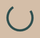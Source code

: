 <script type="text/javascript">
        var gk_isXlsx = false;
        var gk_xlsxFileLookup = {};
        var gk_fileData = {};
        function filledCell(cell) {
          return cell !== '' && cell != null;
        }
        function loadFileData(filename) {
        if (gk_isXlsx && gk_xlsxFileLookup[filename]) {
            try {
                var workbook = XLSX.read(gk_fileData[filename], { type: 'base64' });
                var firstSheetName = workbook.SheetNames[0];
                var worksheet = workbook.Sheets[firstSheetName];

                // Convert sheet to JSON to filter blank rows
                var jsonData = XLSX.utils.sheet_to_json(worksheet, { header: 1, blankrows: false, defval: '' });
                // Filter out blank rows (rows where all cells are empty, null, or undefined)
                var filteredData = jsonData.filter(row => row.some(filledCell));

                // Heuristic to find the header row by ignoring rows with fewer filled cells than the next row
                var headerRowIndex = filteredData.findIndex((row, index) =>
                  row.filter(filledCell).length >= filteredData[index + 1]?.filter(filledCell).length
                );
                // Fallback
                if (headerRowIndex === -1 || headerRowIndex > 25) {
                  headerRowIndex = 0;
                }

                // Convert filtered JSON back to CSV
                var csv = XLSX.utils.aoa_to_sheet(filteredData.slice(headerRowIndex)); // Create a new sheet from filtered array of arrays
                csv = XLSX.utils.sheet_to_csv(csv, { header: 1 });
                return csv;
            } catch (e) {
                console.error(e);
                return "";
            }
        }
        return gk_fileData[filename] || "";
        }
        </script><!DOCTYPE html>
<html lang="en">
<head>
  <meta charset="UTF-8">
  <meta name="viewport" content="width=device-width, initial-scale=1.0">
  <meta name="description" content="OptiThrive Solutions delivers expert solutions to help businesses, professionals, and homes create substantial savings with no upfront cost. Request a free consultation today!">
  <meta name="keywords" content="savings, consulting, no upfront cost, efficiency, business, home, OptiThrive Solutions">
  <meta name="author" content="Braeden">
  <title>OptiThrive Solutions - No Costs, Just Savings</title>
  <link href="https://fonts.googleapis.com/css2?family=Playfair+Display:wght@400;700&family=Poppins:wght@400;600&display=swap" rel="stylesheet">
  <link href="https://unpkg.com/aos@2.3.1/dist/aos.css" rel="stylesheet">
  <script src="https://cdn.tailwindcss.com"></script>
  <style>
    body {
      font-family: 'Poppins', sans-serif;
      background: #D4BEA8;
      color: #333333;
      margin: 0;
      overflow-x: hidden;
      position: relative;
      cursor: url('data:image/svg+xml;utf8,<svg xmlns="http://www.w3.org/2000/svg" width="24" height="24" viewBox="0 0 24 24" fill="none" stroke="%23FFE87C" stroke-width="2" stroke-linecap="round" stroke-linejoin="round"><circle cx="12" cy="12" r="10"/></svg>'), auto;
    }
    /* Particle Background with Full-Page Floating Balls */
    #particles {
      position: fixed;
      top: 0;
      left: 0;
      width: 100%;
      height: 100%;
      z-index: -1;
      pointer-events: none;
    }
    .particle {
      position: absolute;
      width: 5px;
      height: 5px;
      background: #FFE87C;
      border-radius: 50%;
      opacity: 0.6;
      animation: floatUp 8s infinite ease-in-out;
    }
    @keyframes floatUp {
      0% { transform: translateY(100vh); opacity: 0.6; }
      50% { opacity: 0.9; }
      100% { transform: translateY(-100vh); opacity: 0; }
    }
    /* Swaying Palm Tree Pattern */
    body::after {
      content: '';
      position: fixed;
      top: 0;
      left: 0;
      width: 100%;
      height: 100%;
      background: url('data:image/svg+xml,%3Csvg xmlns="http://www.w3.org/2000/svg" width="100" height="200" viewBox="0 0 100 200"%3E%3Cpath d="M50 0 Q40 50 30 0 Q60 50 70 0" fill="none" stroke="%232F4F4F" stroke-width="1" stroke-opacity="0.1"/%3E%3Ccircle cx="50" cy="0" r="5" fill="%232F4F4F" opacity="0.1"/%3E%3C/svg%3E') repeat-x;
      animation: sway 8s infinite ease-in-out;
      z-index: -2;
    }
    @keyframes sway {
      0% { transform: translateX(0); }
      50% { transform: translateX(-20px); }
      100% { transform: translateX(0); }
    }
    h1, h2, h3 {
      font-family: 'Playfair Display', serif;
      color: #2F4F4F;
      letter-spacing: 1px;
    }
    /* Preloader */
    #preloader {
      position: fixed;
      top: 0;
      left: 0;
      width: 100%;
      height: 100%;
      background: #D4BEA8;
      display: flex;
      justify-content: center;
      align-items: center;
      z-index: 9999;
    }
    #preloader::after {
      content: '';
      width: 60px;
      height: 60px;
      border: 6px solid #2F4F4F;
      border-top: 6px solid transparent;
      border-radius: 50%;
      animation: spin 1.5s linear infinite;
    }
    @keyframes spin {
      100% { transform: rotate(360deg); }
    }
    /* Animated Separator */
    .separator {
      width: 100%;
      height: 3px;
      background: linear-gradient(to right, #FFE87C, #FFD54F, #FFE87C);
      margin: 3rem 0;
      animation: rotateGradient 5s infinite linear;
    }
    @keyframes rotateGradient {
      0% { background-position: 0% 50%; }
      100% { background-position: 400% 50%; }
    }
    /* Header Styling - Full Width, Less Bulky */
    nav {
      background: #2F4F4F;
      box-shadow: 0 2px 15px rgba(0, 0, 0, 0.2);
      position: fixed;
      top: 0;
      width: 100%;
      z-index: 1000;
      padding: 0.5rem 1rem;
      animation: fadeIn 1s ease;
      display: flex;
      justify-content: space-between;
      align-items: center;
      transition: transform 0.3s ease;
    }
    .logo {
      height: 52px;
      transition: transform 0.3s ease;
      filter: drop-shadow(0 2px 4px rgba(0, 0, 0, 0.2));
    }
    .logo:hover .globe {
      animation: spinGlobe 2s linear;
    }
    .logo:hover .globe {
      animation-fill-mode: forwards;
    }
    .nav-links {
      display: flex;
      align-items: center;
    }
    .nav-links li a {
      font-size: 1rem;
      color: #FFFFFF;
      position: relative;
      transition: color 0.3s ease;
    }
    .nav-links li a::after {
      content: '';
      position: absolute;
      width: 0;
      height: 2px;
      background: linear-gradient(to right, #FFE87C, #FFD54F);
      bottom: -4px;
      left: 50%;
      transform: translateX(-50%);
      transition: width 0.3s ease;
    }
    .nav-links li a:hover::after {
      width: 100%;
    }
    .nav-links li a:hover {
      color: #FFE87C;
    }
    @keyframes fadeIn {
      from { opacity: 0; transform: translateY(-20px); }
      to { opacity: 1; transform: translateY(0); }
    }
    /* Hero Section with Pulsing Button */
    .hero {
      background: rgba(245, 245, 220, 0.8);
      padding: 10rem 0;
      text-align: center;
      position: relative;
      border-bottom: 1px solid rgba(47, 79, 79, 0.1);
    }
    .hero h2 {
      font-size: 5rem;
      margin-bottom: 1.5rem;
      display: inline-block;
      border-right: 4px solid #FFE87C;
      white-space: nowrap;
      overflow: hidden;
      animation: typing 3s steps(30, end), blink 0.75s step-end infinite;
    }
    @keyframes typing {
      from { width: 0; }
      to { width: 100%; }
    }
    @keyframes blink {
      50% { border-color: transparent; }
    }
    .hero p {
      font-size: 1.5rem;
      max-width: 4xl;
      margin-left: auto;
      margin-right: auto;
      margin-bottom: 2.5rem;
    }
    .hero .btn {
      animation: pulseGlow 2s infinite ease-in-out;
    }
    @keyframes pulseGlow {
      0% { transform: scale(1); box-shadow: 0 0 10px rgba(212, 160, 23, 0.5); }
      50% { transform: scale(1.05); box-shadow: 0 0 20px rgba(212, 160, 23, 0.8); }
      100% { transform: scale(1); box-shadow: 0 0 10px rgba(212, 160, 23, 0.5); }
    }
    /* Bouncing Cards with Rotating Border and Growing Content */
    .card {
      background: #F5F5DC;
      border: 1px solid transparent;
      border-radius: 1rem;
      padding: 2.5rem;
      transition: transform 0.5s ease, box-shadow 0.5s ease;
      box-shadow: 0 10px 30px rgba(0, 0, 0, 0.1);
      animation: bounceIn 1s ease;
      position: relative;
      overflow: hidden;
    }
    .card::before {
      content: '';
      position: absolute;
      top: -2px;
      left: -2px;
      right: -2px;
      bottom: -2px;
      border: 2px solid transparent;
      border-radius: 1rem;
      background: linear-gradient(45deg, #FFE87C, #FFD54F, #FFE87C);
      background-size: 400%;
      z-index: -1;
      transition: background 0.5s ease;
    }
    .card:hover::before {
      animation: rotateBorder 3s linear infinite;
    }
    .card-content {
      transition: transform 0.3s ease;
    }
    .card:hover .card-content {
      transform: scale(1.05);
    }
    @keyframes rotateBorder {
      0% { background-position: 0% 50%; }
      100% { background-position: 400% 50%; }
    }
    .card:hover {
      transform: translateY(-10px) scale(1.02);
      box-shadow: 0 20px 50px rgba(0, 0, 0, 0.2);
    }
    @keyframes bounceIn {
      0% { transform: scale(0.5); opacity: 0; }
      60% { transform: scale(1.1); opacity: 1; }
      100% { transform: scale(1); }
    }
    /* Vibrant Button */
    .btn {
      background: #FFE87C;
      color: #FFFFFF;
      padding: 1.2rem 2.5rem;
      border-radius: 0.75rem;
      transition: all 0.5s ease;
      font-weight: 600;
      text-transform: uppercase;
      border: none;
      position: relative;
      overflow: hidden;
    }
    .btn::after {
      content: '';
      position: absolute;
      width: 0;
      height: 100%;
      background: rgba(212, 160, 23, 0.3);
      top: 0;
      left: 0;
      transition: width 0.5s ease;
      z-index: 0;
    }
    .btn:hover::after {
      width: 100%;
    }
    .btn:hover {
      background: #FFD54F;
      transform: translateY(-3px);
      box-shadow: 0 10px 25px rgba(0, 0, 0, 0.2);
    }
    .btn span {
      position: relative;
      z-index: 1;
    }
    /* Section Styling with Parallax Scroll */
    .section {
      padding: 5rem 2rem;
      background: rgba(245, 245, 220, 0.95);
      position: relative;
      overflow: hidden;
      background-image: url('data:image/svg+xml,%3Csvg xmlns="http://www.w3.org/2000/svg" width="400" height="200" viewBox="0 0 400 200"%3E%3Crect width="400" height="200" fill="%23F5F5DC"/%3E%3Cline x1="50" y1="50" x2="350" y2="50" stroke="%232F4F4F" stroke-width="0.5" stroke-opacity="0.1"/%3E%3Cpath d="M0 200 L400 200" stroke="%232F4F4F" stroke-width="1" stroke-opacity="0.05"/%3E%3C/svg%3E');
      background-size: cover;
      background-position: center;
    }
    .section h2 {
      opacity: 0;
      transform: translateY(20px);
      transition: opacity 0.8s ease, transform 0.8s ease;
    }
    .section h2.visible {
      opacity: 1;
      transform: translateY(0);
    }
    .parallax-bg {
      background: linear-gradient(rgba(245, 245, 220, 0.9), rgba(212, 190, 168, 0.2)),
                  url('data:image/svg+xml,%3Csvg xmlns="http://www.w3.org/2000/svg" width="400" height="200" viewBox="0 0 400 200"%3E%3Crect width="400" height="200" fill="%23F5F5DC"/%3E%3Cline x1="50" y1="50" x2="350" y2="50" stroke="%232F4F4F" stroke-width="0.5" stroke-opacity="0.1"/%3E%3Cpath d="M0 200 L400 200" stroke="%232F4F4F" stroke-width="1" stroke-opacity="0.05"/%3E%3C/svg%3E');
      background-attachment: fixed;
      background-size: cover;
      background-position: center;
    }
    /* Fade-In Text */
    .fade-in-text {
      opacity: 0;
      animation: fadeInText 1.5s forwards;
    }
    @keyframes fadeInText {
      0% { opacity: 0; transform: translateY(10px); }
      100% { opacity: 1; transform: translateY(0); }
    }
    /* Inline Links with Animated Underline */
    .inline-link {
      position: relative;
      transition: color 0.3s ease;
    }
    .inline-link::after {
      content: '';
      position: absolute;
      width: 0;
      height: 2px;
      background: linear-gradient(to right, #FFE87C, #FFD54F);
      bottom: -2px;
      left: 50%;
      transform: translateX(-50%);
      transition: width 0.3s ease;
    }
    .inline-link:hover::after {
      width: 100%;
    }
    .inline-link:hover {
      color: #FFE87C;
    }
    /* Input Fields */
    input, textarea {
      background: rgba(245, 245, 220, 0.7);
      border: 1px solid rgba(47, 79, 79, 0.1);
      color: #333333;
      transition: all 0.3s ease;
      border-radius: 0.75rem;
      padding: 1rem;
    }
    input:focus, textarea:focus {
      border: 1px solid #2F4F4F;
      box-shadow: 0 0 15px rgba(47, 79, 79, 0.1);
      background: rgba(245, 245, 220, 0.9);
    }
    /* Rotating Savings Icon */
    .savings-icon {
      display: inline-block;
      transition: transform 0.5s ease;
    }
    .savings-icon:hover {
      transform: rotate(360deg);
    }
    /* Modal Styling with Pulsing Button */
    .modal {
      display: none;
      position: fixed;
      top: 0;
      left: 0;
      width: 100%;
      height: 100%;
      background: rgba(0, 0, 0, 0.5);
      z-index: 10000;
      justify-content: center;
      align-items: center;
    }
    .modal-content {
      background: #F5F5DC;
      padding: 2rem 3rem;
      border-radius: 1rem;
      width: 90%;
      max-width: 500px;
      text-align: center;
      animation: slideIn 0.5s ease;
      border: 2px solid #FFE87C;
    }
    .modal .btn {
      animation: pulse 2s infinite ease-in-out;
    }
    @keyframes slideIn {
      from { transform: translateY(-50px); opacity: 0; }
      to { transform: translateY(0); opacity: 1; }
    }
    @keyframes pulse {
      0% { transform: scale(1); box-shadow: 0 0 0 0 rgba(212, 160, 23, 0.7); }
      70% { transform: scale(1.05); box-shadow: 0 0 0 10px rgba(212, 160, 23, 0); }
      100% { transform: scale(1); box-shadow: 0 0 0 0 rgba(212, 160, 23, 0); }
    }
    .close {
      position: absolute;
      top: 1rem;
      right: 1rem;
      font-size: 1.5rem;
      cursor: pointer;
      color: #333333;
    }
    /* Footer Wave Animation (Removed Wave, Keeping Balls) */
    footer::before {
      content: '';
      position: absolute;
      top: 0;
      left: 0;
      width: 100%;
      height: 100%;
      z-index: -2;
    }
    /* Logo Globe Animation */
    .globe {
      transform-origin: center;
      transition: transform 0.1s ease;
    }
    .logo:hover .globe {
      animation: spinGlobe 2s linear;
    }
    @keyframes spinGlobe {
      0% { transform: rotate(0deg); }
      100% { transform: rotate(360deg); }
    }
    /* Mobile Responsiveness */
    @media (max-width: 768px) {
      .nav-links {
        display: none;
      }
      .hero h2 {
        font-size: 3rem;
      }
      .section {
        padding: 3rem 1rem;
      }
      .modal-content {
        padding: 1.5rem;
      }
      .logo {
        height: 40px;
      }
      .nav-links li a {
        font-size: 0.875rem;
      }
    }
  </style>
</head>
<body>
  <!-- Preloader -->
  <div id="preloader"></div>

  <!-- Particle Background with Full-Page Floating Balls -->
  <div id="particles"></div>

  <!-- Floating Navigation -->
  <nav>
    <div class="flex items-center pl-4">
      <img src="data:image/svg+xml,%3Csvg xmlns='http://www.w3.org/2000/svg' viewBox='0 0 260 52' width='260' height='52'%3E%3Cdefs%3E%3CradialGradient id='oceanGradient' cx='50%25' cy='50%25' r='50%25'%3E%3Cstop offset='0%25' style='stop-color:%231E90FF;stop-opacity:0.8'/%3E%3Cstop offset='100%25' style='stop-color:%231E90FF;stop-opacity:0.5'/%3E%3C/radialGradient%3E%3CradialGradient id='glowGradient' cx='50%25' cy='50%25' r='50%25'%3E%3Cstop offset='0%25' style='stop-color:%23FFE87C;stop-opacity:0.3'/%3E%3Cstop offset='100%25' style='stop-color:%23FFE87C;stop-opacity:0'/%3E%3C/radialGradient%3E%3C/defs%3E%3Cg transform='translate(26, 26)'%3E%3Ccircle cx='0' cy='0' r='26' fill='url(%23oceanGradient)'/%3E%3Cg class='globe' transform-origin='center'%3E%3Ccircle cx='0' cy='0' r='24' fill='url(%23oceanGradient)' filter='drop-shadow(2px 2px 2px rgba(0,0,0,0.3))'/%3E%3Cpath d='M-12 -8 Q-10 -6 -8 -8 Q-6 -4 -4 -6 Q-2 -2 0 -4 Q2 -2 4 -6 Q6 -4 8 -8 Q10 -6 12 -8 M-15 0 Q-13 2 -11 0 Q-9 4 -7 2 Q-5 6 -3 4 Q-1 8 1 6 Q3 8 5 4 Q7 6 9 2 Q11 4 13 0 Q15 2 17 0 M-18 10 Q-16 12 -14 10 Q-12 14 -10 12 Q-8 16 -6 14 Q-4 18 -2 16 Q0 20 2 18 Q4 20 6 16 Q8 18 10 14 Q12 16 14 12 Q16 14 18 10' fill='%2332CD32'/%3E%3C/g%3E%3Cg transform='translate(0, -12)'%3E%3Cpath d='M0 -12 V0' fill='none' stroke='%238B4513' stroke-width='3' stroke-linecap='round'/%3E%3Cpath d='M-8 -10 Q-4 -14 0 -10 Q4 -14 8 -10 Q4 -6 0 -10 Q-4 -6 -8 -10 M-10 -8 Q-6 -12 0 -8 Q6 -12 10 -8 Q6 -4 0 -8 Q-6 -4 -10 -8' fill='%23228B22'/%3E%3C/g%3E%3Ccircle cx='0' cy='0' r='26' fill='url(%23glowGradient)'/%3E%3C/g%3E%3Ctext x='60' y='32' font-family='Playfair Display, serif' font-size='24' font-weight='bold' fill='%231A2E2E' text-shadow='0 0 2px rgba(255,255,255,0.8)'%3EOptiThrive Solutions%3C/text%3E%3C/svg%3E" alt="OptiThrive Solutions Logo" class="logo">
    </div>
    <ul class="nav-links pr-4 flex space-x-6">
      <li><a href="#home" class="hover:text-FFE87C transition-colors">Home</a></li>
      <li><a href="#services" class="hover:text-FFE87C transition-colors">Services</a></li>
      <li><a href="#results" class="hover:text-FFE87C transition-colors">Results</a></li>
      <li><a href="#savings" class="hover:text-FFE87C transition-colors">Calculator</a></li>
      <li><a href="#contact" class="hover:text-FFE87C transition-colors">Contact</a></li>
    </ul>
  </nav>

  <!-- Hero Section with Pulsing Button -->
  <section id="home" class="hero text-center" data-aos="fade-up">
    <div class="container mx-auto px-6 relative z-10">
      <h2 class="text-5xl md:text-6xl font-bold mb-6 leading-tight">No Costs, Just Savings</h2>
      <p class="text-xl mb-8 max-w-4xl mx-auto leading-relaxed fade-in-text">Struggling with inefficiencies? Our team leverages advanced analytics to unlock substantial savings for businesses, professionals, and homes with no upfront cost. A tailored plan is crafted post-consultation, credited only from the savings we generate.</p>
      <button class="btn px-12 py-6 rounded-xl font-semibold" onclick="openModal()">Request a Free Consultation: (401) 451-1035</button>
    </div>
    <div class="separator"></div>
  </section>

  <!-- Services Section -->
  <section id="services" class="section">
    <div class="container mx-auto px-6 text-center">
      <h2 class="text-4xl md:text-5xl font-bold mb-10" data-aos="fade-up">Our Expert Services</h2>
      <p class="text-lg mb-12 max-w-2xl mx-auto fade-in-text" data-aos="fade-up" data-aos-delay="100">We deliver precision-engineered solutions for any entity, utilizing cutting-edge strategies to maximize efficiency and savings. Compensation is tied solely to the results we achieve.</p>
      <div class="grid grid-cols-1 md:grid-cols-3 gap-10">
        <div class="card" data-aos="fade-right" data-aos-delay="200">
          <div class="card-content">
            <h3 class="text-2xl font-semibold mb-5">Process Optimization</h3>
            <p class="fade-in-text">Enhance workflows with AI-driven insights for businesses and homes, saving time and resources.</p>
          </div>
        </div>
        <div class="card" data-aos="fade-up" data-aos-delay="300">
          <div class="card-content">
            <h3 class="text-2xl font-semibold mb-5">Expense Reduction</h3>
            <p class="fade-in-text">Minimize costs with predictive analytics, tailored for any operation or household.</p>
          </div>
        </div>
        <div class="card" data-aos="fade-left" data-aos-delay="400">
          <div class="card-content">
            <h3 class="text-2xl font-semibold mb-5">Training & Tools</h3>
            <p class="fade-in-text">Deploy next-gen tools and training to sustain long-term efficiency gains.</p>
          </div>
        </div>
      </div>
      <button class="btn px-10 py-5 mt-12 rounded-xl" data-aos="fade-up" data-aos-delay="500" onclick="openModal()">Request a Free Quote Now</button>
    </div>
    <div class="separator"></div>
  </section>

  <!-- Results Section -->
  <section id="results" class="section parallax-bg">
    <div class="container mx-auto px-6 text-center">
      <h2 class="text-4xl md:text-5xl font-bold mb-10" data-aos="fade-down">Savings We Can Create</h2>
      <p class="text-lg mb-12 max-w-2xl mx-auto fade-in-text" data-aos="fade-down" data-aos-delay="100">Data-driven examples demonstrate our capacity to generate savings, with compensation credited only from achieved results.</p>
      <div class="grid grid-cols-1 md:grid-cols-3 gap-10">
        <div class="card" data-aos="fade-right" data-aos-delay="200">
          <div class="card-content">
            <h3 class="text-2xl font-semibold mb-5">Streamlined Operations</h3>
            <p class="fade-in-text">Businesses save millions annually via optimized processes, tracked with real-time analytics.</p>
          </div>
        </div>
        <div class="card" data-aos="fade-up" data-aos-delay="300">
          <div class="card-content">
            <h3 class="text-2xl font-semibold mb-5">Reduced Expenses</h3>
            <p class="fade-in-text">Professionals cut costs with AI forecasts and integration of IoT, metrics agreed upon collaboration .</p>
          </div>
        </div>
        <div class="card" data-aos="fade-left" data-aos-delay="400">
          <div class="card-content">
            <h3 class="text-2xl font-semibold mb-5">Waste Reduction</h3>
            <p class="fade-in-text">Generate savings from waste reduction anywhere! (Business to the home front - i.e. reduce extra processing or non-utilized talent/capabilities).</p>
          </div>
        </div>
      </div>
      <p class="mt-10 text-xl font-semibold text-2F4F4F fade-in-text" data-aos="fade-up" data-aos-delay="500">Be the first to transform your savings – let’s get started!</p>
    </div>
    <div class="separator"></div>
  </section>

  <!-- Savings Calculator Section -->
  <section id="savings" class="section">
    <div class="container mx-auto px-6 text-center">
      <h2 class="text-4xl md:text-5xl font-bold mb-10" data-aos="fade-up">Estimate Your Savings</h2>
      <p class="text-lg mb-12 max-w-2xl mx-auto fade-in-text" data-aos="fade-up" data-aos-delay="100">Project your potential savings with our advanced estimator.</p>
      <div class="max-w-lg mx-auto card p-10 rounded-xl" data-aos="zoom-in" data-aos-delay="200">
        <div class="card-content">
          <span class="savings-icon mb-4 inline-block">
            <svg xmlns="http://www.w3.org/2000/svg" width="40" height="40" viewBox="0 0 24 24" fill="#FFE87C"><path d="M12 2C6.48 2 2 6.48 2 12s4.48 10 10 10 10-4.48 10-10S17.52 2 12 2zm0 18c-4.42 0-8-3.58-8-8s3.58-8 8-8 8 3.58 8 8-3.58 8-8 8zm-1-13h2v2h-2zm0 4h2v6h-2z"/></svg>
          </span>
          <label class="block mb-3 text-left fade-in-text">Units Affected (e.g., employees, tasks)</label>
          <input id="units" type="number" placeholder="e.g., 10" class="w-full p-4 mb-5 rounded-lg">
          <label class="block mb-3 text-left fade-in-text">Hours Saved per Unit/Day</label>
          <input id="hours" type="number" placeholder="e.g., 1" class="w-full p-4 mb-5 rounded-lg">
          <label class="block mb-3 text-left fade-in-text">Value per Hour ($)</label>
          <input id="rate" type="number" placeholder="e.g., 30" class="w-full p-4 mb-5 rounded-lg">
          <button onclick="calculateSavings()" class="btn px-10 py-5 rounded-xl w-full">Calculate Savings Now</button>
          <p id="result" class="mt-8 text-2xl font-semibold fade-in-text"></p>
        </div>
      </div>
    </div>
    <div class="separator"></div>
  </section>

  <!-- Testimonials Section (Forward-Looking) -->
  <section id="testimonials" class="section parallax-bg">
    <div class="container mx-auto px-6 text-center">
      <h2 class="text-4xl md:text-5xl font-bold mb-10" data-aos="fade-down">What to Expect</h2>
      <p class="text-lg mb-12 max-w-2xl mx-auto fade-in-text" data-aos="fade-down" data-aos-delay="100">As a new client, you’ll experience personalized service, cutting-edge analytics, and measurable savings tailored to your needs. Expect dedicated support, including free overtime when needed, to maximize your savings—without any binding contracts. Let’s build your success story together!</p>
      <div class="card p-10 rounded-xl max-w-2xl mx-auto" data-aos="fade-up" data-aos-delay="200">
        <div class="card-content">
          <p class="italic text-lg fade-in-text">“Looking forward to partnering with OptiThrive Solutions to unlock savings and efficiency for my business.” – Future Client</p>
        </div>
      </div>
      <p class="mt-10 text-xl font-semibold text-2F4F4F fade-in-text" data-aos="fade-up" data-aos-delay="300">Be among the first to experience transformative savings – request your quote today!</p>
    </div>
    <div class="separator"></div>
  </section>

  <!-- Tips Section -->
  <section id="tips" class="section">
    <div class="container mx-auto px-6 text-center">
      <h2 class="text-4xl md:text-5xl font-bold mb-10" data-aos="fade-up">Efficiency Strategies</h2>
      <p class="text-lg mb-12 max-w-2xl mx-auto fade-in-text" data-aos="fade-up" data-aos-delay="100">Unlock next-level efficiencies for your operations or residence.</p>
      <div class="grid grid-cols-1 md:grid-cols-2 gap-10">
        <div class="card" data-aos="fade-right" data-aos-delay="200">
          <div class="card-content">
            <h3 class="text-2xl font-semibold mb-5">AI-Optimized Workflows</h3>
            <p class="fade-in-text">Leverage AI to streamline processes. <a href="#contact" class="inline-link text-2F4F4F">Get a free quote</a> to begin.</p>
          </div>
        </div>
        <div class="card" data-aos="fade-left" data-aos-delay="300">
          <div class="card-content">
            <h3 class="text-2xl font-semibold mb-5">Cost-Saving Innovations</h3>
            <p class="fade-in-text">Adopt smart tech for savings. <a href="#contact" class="inline-link text-2F4F4F">Request a consultation</a>.</p>
          </div>
        </div>
      </div>
    </div>
    <div class="separator"></div>
  </section>

  <!-- About Section -->
  <section id="about" class="section parallax-bg">
    <div class="container mx-auto px-6 text-center">
      <h2 class="text-4xl md:text-5xl font-bold mb-10" data-aos="fade-down">About OptiThrive Solutions</h2>
      <p class="text-lg mb-12 max-w-2xl mx-auto fade-in-text" data-aos="fade-down" data-aos-delay="100">Founded by a 2023 URI Summa Cum Laude Supply Chain Management graduate with a Lean Six Sigma Green Belt. At Garage Headquarters, he drove $2.2M+ in sales and optimized systems. OptiThrive Solutions now delivers AI-enhanced savings solutions with no upfront cost, credited from results. Committed to your success, OptiThrive Solutions offers custom tailored deals to optimize collaboration and growth with each customer.</p>
      <a href="https://www.linkedin.com/in/braeden-cannon-96357b221/" target="_blank" rel="noopener noreferrer" class="inline-link text-2F4F4F font-semibold text-xl fade-in-text" data-aos="fade-up" data-aos-delay="200">Connect on LinkedIn</a>
    </div>
    <div class="separator"></div>
  </section>

  <!-- Contact Section -->
  <section id="contact" class="section">
    <div class="container mx-auto px-6 text-center">
      <h2 class="text-4xl md:text-5xl font-bold mb-10" data-aos="fade-up">Request a Quote</h2>
      <p class="text-lg mb-12 max-w-2xl mx-auto fade-in-text" data-aos="fade-up" data-aos-delay="100">Inefficiencies impacting your resources? I’ll conduct a virtual or on-site analysis to devise a custom savings plan. No fees—compensation is results-based. Call <a href="tel:+14014511035" class="inline-link underline text-2F4F4F">(401) 451-1035</a> or use the interface below.</p>
      <div class="max-w-md mx-auto" data-aos="zoom-in" data-aos-delay="200">
        <input type="text" id="contact-name" placeholder="Your Name" class="w-full p-4 mb-5 rounded-lg">
        <input type="email" id="contact-email" placeholder="Your Email" class="w-full p-4 mb-5 rounded-lg">
        <textarea id="contact-message" placeholder="Describe your challenges" class="w-full p-4 mb-5 rounded-lg" rows="4"></textarea>
        <button class="btn px-10 py-5 rounded-xl w-full" onclick="openModal()">Request Free Quote Today</button>
      </div>
      <p class="mt-10 text-lg fade-in-text" data-aos="fade-up" data-aos-delay="300">Or email <a href="mailto:OptiThriveSolutions@gmail.com" class="inline-link underline text-2F4F4F">OptiThriveSolutions@gmail.com</a></p>
    </div>
    <div class="separator"></div>
  </section>

  <!-- Footer -->
  <footer class="bg-2F4F4F py-8 text-center relative">
    <div class="container mx-auto px-6">
      <span class="text-xl font-bold text-FFE87C fade-in-text">OptiThrive Solutions</span>
      <p class="mt-4 text-white fade-in-text">Contact: <a href="tel:+14014511035" class="underline hover:text-FFE87C">(401) 451-1035</a> | <a href="mailto:OptiThriveSolutions@gmail.com" class="underline hover:text-FFE87C">OptiThriveSolutions@gmail.com</a></p>
      <p class="mt-4 text-sm text-white fade-in-text">© 2025 OptiThrive Solutions. All rights reserved.</p>
    </div>
  </footer>

  <!-- Modal -->
  <div id="modal" class="modal">
    <div class="modal-content">
      <span class="close" onclick="closeModal()">×</span>
      <h3 class="text-2xl font-bold mb-6">Request Your Exclusive Quote</h3>
      <input type="text" id="modal-name" placeholder="Your Name" class="w-full p-4 mb-4 rounded-lg">
      <input type="email" id="modal-email" placeholder="Your Email" class="w-full p-4 mb-4 rounded-lg">
      <textarea id="modal-message" placeholder="Describe your needs" class="w-full p-4 mb-6 rounded-lg" rows="4"></textarea>
      <button class="btn px-8 py-4 rounded-xl w-full" onclick="sendModalEmail()">Submit Request</button>
    </div>
  </div>

  <!-- AOS and Custom Scripts -->
  <script src="https://unpkg.com/aos@2.3.1/dist/aos.js"></script>
  <script>
    // Initialize AOS
    AOS.init({
      duration: 1000,
      once: true,
    });

    // Preloader
    window.addEventListener('load', function() {
      document.getElementById('preloader').style.display = 'none';
    });

    // Particle Effect (Full-Page Floating Balls)
    const particleContainer = document.getElementById('particles');
    for (let i = 0; i < 100; i++) {
      const particle = document.createElement('div');
      particle.classList.add('particle');
      particle.style.left = Math.random() * 100 + 'vw';
      particle.style.top = Math.random() * 100 + 'vh';
      particle.style.animationDelay = Math.random() * 5 + 's';
      particleContainer.appendChild(particle);
    }

    // Smooth scrolling for nav links
    document.querySelectorAll('a[href^="#"]').forEach(anchor => {
      anchor.addEventListener('click', function (e) {
        e.preventDefault();
        document.querySelector(this.getAttribute('href')).scrollIntoView({
          behavior: 'smooth'
        });
      });
    });

    // Savings calculator
    function calculateSavings() {
      const units = parseInt(document.getElementById('units').value) || 0;
      const hours = parseInt(document.getElementById('hours').value) || 0;
      const rate = parseInt(document.getElementById('rate').value) || 0;
      const monthlySavings = units * hours * rate * 5 * 4;
      const result = monthlySavings > 0 ? `Estimated Monthly Savings: $${monthlySavings.toFixed(2)}<br>Unlock your potential – request a quote now!` : "Please enter valid numbers to calculate savings.";
      document.getElementById('result').innerHTML = result;
    }

    // Modal functions
    function openModal() {
      document.getElementById('modal').style.display = 'flex';
    }
    function closeModal() {
      document.getElementById('modal').style.display = 'none';
    }
    window.onclick = function(event) {
      if (event.target == document.getElementById('modal')) {
        closeModal();
      }
    };

    // Email functionality for modal
    function sendModalEmail() {
      const name = document.getElementById('modal-name').value || 'Not provided';
      const email = document.getElementById('modal-email').value || 'Not provided';
      const message = document.getElementById('modal-message').value || 'No message provided';
      const subject = encodeURIComponent(`Exclusive Quote Request from ${name}`);
      const body = encodeURIComponent(`Name: ${name}\nEmail: ${email}\n\nMessage:\n${message}`);
      const mailtoLink = `mailto:OptiThriveSolutions@gmail.com?subject=${subject}&body=${body}`;
      window.location.href = mailtoLink;
      closeModal();
    }

    // Sequential Fade-In for Text
    document.querySelectorAll('.fade-in-text').forEach((el, index) => {
      el.style.animationDelay = `${index * 0.3}s`;
    });

    // Parallax Scroll Effect for Sections
    window.addEventListener('scroll', function() {
      const sections = document.querySelectorAll('.section:not(.parallax-bg)');
      sections.forEach(section => {
        const scrollPos = window.scrollY;
        const sectionPos = section.offsetTop - scrollPos;
        section.style.backgroundPositionY = `${sectionPos * 0.2}px`;
      });
    });

    // Scaling Header on Scroll
    window.addEventListener('scroll', function() {
      const nav = document.querySelector('nav');
      const scrollPos = window.scrollY;
      const scale = Math.max(0.9, 1 - scrollPos / 1000);
      nav.style.transform = `scale(${scale})`;
    });

    // Fading Section Titles on View
    const sectionTitles = document.querySelectorAll('.section h2');
    const observerOptions = {
      root: null,
      rootMargin: '0px',
      threshold: 0.2
    };
    const observer = new IntersectionObserver((entries, observer) => {
      entries.forEach(entry => {
        if (entry.isIntersecting) {
          entry.target.classList.add('visible');
          observer.unobserve(entry.target);
        }
      });
    }, observerOptions);
    sectionTitles.forEach(title => observer.observe(title));
  </script>
</body>
</html>
